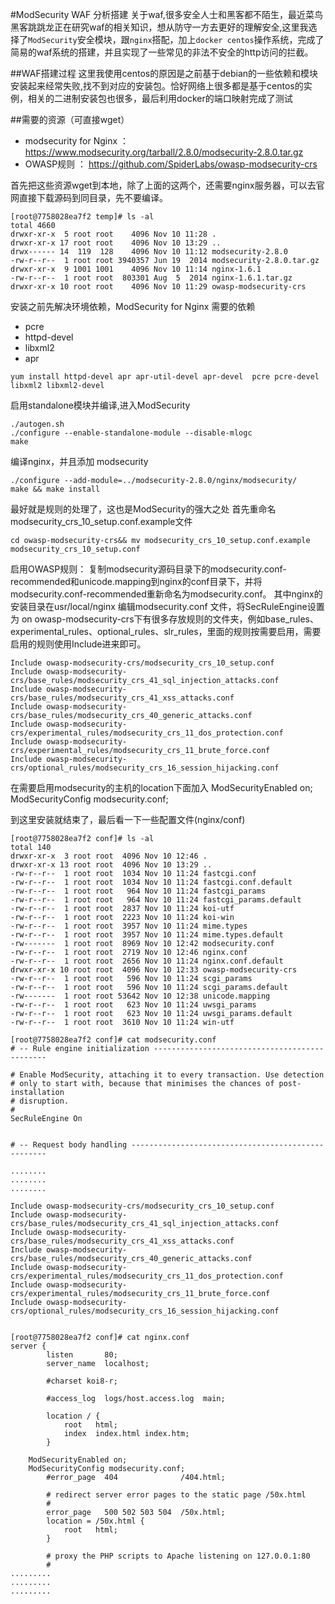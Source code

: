 #ModSecurity WAF 分析搭建
关于waf,很多安全人士和黑客都不陌生，最近菜鸟黑客跳跳龙正在研究waf的相关知识，想从防守一方去更好的理解安全,这里我选择了`ModSecurity`安全模块，跟`nginx`搭配，加上`docker centos`操作系统，完成了简易的waf系统的搭建，并且实现了一些常见的非法不安全的http访问的拦截。


##WAF搭建过程
这里我使用centos的原因是之前基于debian的一些依赖和模块安装起来经常失败,找不到对应的安装包。恰好网络上很多都是基于centos的实例，相关的二进制安装包也很多，最后利用docker的端口映射完成了测试

##需要的资源（可直接wget）

* modsecurity for Nginx ：https://www.modsecurity.org/tarball/2.8.0/modsecurity-2.8.0.tar.gz
* OWASP规则 ： https://github.com/SpiderLabs/owasp-modsecurity-crs

首先把这些资源wget到本地，除了上面的这两个，还需要nginx服务器，可以去官网直接下载源码到同目录，先不要编译。

```
[root@7758028ea7f2 temp]# ls -al
total 4660
drwxr-xr-x  5 root root    4096 Nov 10 11:28 .
drwxr-xr-x 17 root root    4096 Nov 10 13:29 ..
drwx------ 14  119  128    4096 Nov 10 11:12 modsecurity-2.8.0
-rw-r--r--  1 root root 3940357 Jun 19  2014 modsecurity-2.8.0.tar.gz
drwxr-xr-x  9 1001 1001    4096 Nov 10 11:14 nginx-1.6.1
-rw-r--r--  1 root root  803301 Aug  5  2014 nginx-1.6.1.tar.gz
drwxr-xr-x 10 root root    4096 Nov 10 11:29 owasp-modsecurity-crs
```
安装之前先解决环境依赖，ModSecurity for Nginx 需要的依赖

* pcre 
* httpd-devel 
* libxml2 
* apr

```
yum install httpd-devel apr apr-util-devel apr-devel  pcre pcre-devel  libxml2 libxml2-devel
```
启用standalone模块并编译,进入ModSecurity

```
./autogen.sh
./configure --enable-standalone-module --disable-mlogc
make 
```

编译nginx，并且添加 modsecurity

```
./configure --add-module=../modsecurity-2.8.0/nginx/modsecurity/  
make && make install
```

最好就是规则的处理了，这也是ModSecurity的强大之处
首先重命名modsecurity_crs_10_setup.conf.example文件

```
cd owasp-modsecurity-crs&& mv modsecurity_crs_10_setup.conf.example modsecurity_crs_10_setup.conf
```
启用OWASP规则：
复制modsecurity源码目录下的modsecurity.conf-recommended和unicode.mapping到nginx的conf目录下，并将modsecurity.conf-recommended重新命名为modsecurity.conf。
其中nginx的安装目录在usr/local/nginx
编辑modsecurity.conf 文件，将SecRuleEngine设置为 on
owasp-modsecurity-crs下有很多存放规则的文件夹，例如base_rules、experimental_rules、optional_rules、slr_rules，里面的规则按需要启用，需要启用的规则使用Include进来即可。

```
Include owasp-modsecurity-crs/modsecurity_crs_10_setup.conf
Include owasp-modsecurity-crs/base_rules/modsecurity_crs_41_sql_injection_attacks.conf
Include owasp-modsecurity-crs/base_rules/modsecurity_crs_41_xss_attacks.conf
Include owasp-modsecurity-crs/base_rules/modsecurity_crs_40_generic_attacks.conf
Include owasp-modsecurity-crs/experimental_rules/modsecurity_crs_11_dos_protection.conf
Include owasp-modsecurity-crs/experimental_rules/modsecurity_crs_11_brute_force.conf
Include owasp-modsecurity-crs/optional_rules/modsecurity_crs_16_session_hijacking.conf
```

在需要启用modsecurity的主机的location下面加入
ModSecurityEnabled on; 
ModSecurityConfig modsecurity.conf;

到这里安装就结束了，最后看一下一些配置文件(nginx/conf)

```
[root@7758028ea7f2 conf]# ls -al
total 140
drwxr-xr-x  3 root root  4096 Nov 10 12:46 .
drwxr-xr-x 13 root root  4096 Nov 10 13:29 ..
-rw-r--r--  1 root root  1034 Nov 10 11:24 fastcgi.conf
-rw-r--r--  1 root root  1034 Nov 10 11:24 fastcgi.conf.default
-rw-r--r--  1 root root   964 Nov 10 11:24 fastcgi_params
-rw-r--r--  1 root root   964 Nov 10 11:24 fastcgi_params.default
-rw-r--r--  1 root root  2837 Nov 10 11:24 koi-utf
-rw-r--r--  1 root root  2223 Nov 10 11:24 koi-win
-rw-r--r--  1 root root  3957 Nov 10 11:24 mime.types
-rw-r--r--  1 root root  3957 Nov 10 11:24 mime.types.default
-rw-------  1 root root  8969 Nov 10 12:42 modsecurity.conf
-rw-r--r--  1 root root  2719 Nov 10 12:46 nginx.conf
-rw-r--r--  1 root root  2656 Nov 10 11:24 nginx.conf.default
drwxr-xr-x 10 root root  4096 Nov 10 12:33 owasp-modsecurity-crs
-rw-r--r--  1 root root   596 Nov 10 11:24 scgi_params
-rw-r--r--  1 root root   596 Nov 10 11:24 scgi_params.default
-rw-------  1 root root 53642 Nov 10 12:38 unicode.mapping
-rw-r--r--  1 root root   623 Nov 10 11:24 uwsgi_params
-rw-r--r--  1 root root   623 Nov 10 11:24 uwsgi_params.default
-rw-r--r--  1 root root  3610 Nov 10 11:24 win-utf
```

```
[root@7758028ea7f2 conf]# cat modsecurity.conf 
# -- Rule engine initialization ----------------------------------------------

# Enable ModSecurity, attaching it to every transaction. Use detection
# only to start with, because that minimises the chances of post-installation
# disruption.
#
SecRuleEngine On


# -- Request body handling ---------------------------------------------------

........
........
........

Include owasp-modsecurity-crs/modsecurity_crs_10_setup.conf
Include owasp-modsecurity-crs/base_rules/modsecurity_crs_41_sql_injection_attacks.conf
Include owasp-modsecurity-crs/base_rules/modsecurity_crs_41_xss_attacks.conf
Include owasp-modsecurity-crs/base_rules/modsecurity_crs_40_generic_attacks.conf
Include owasp-modsecurity-crs/experimental_rules/modsecurity_crs_11_dos_protection.conf
Include owasp-modsecurity-crs/experimental_rules/modsecurity_crs_11_brute_force.conf
Include owasp-modsecurity-crs/optional_rules/modsecurity_crs_16_session_hijacking.conf


```

```
[root@7758028ea7f2 conf]# cat nginx.conf
server {
        listen       80;
        server_name  localhost;

        #charset koi8-r;

        #access_log  logs/host.access.log  main;

        location / {
            root   html;
            index  index.html index.htm;
        }

	ModSecurityEnabled on;  
	ModSecurityConfig modsecurity.conf;
        #error_page  404              /404.html;

        # redirect server error pages to the static page /50x.html
        #
        error_page   500 502 503 504  /50x.html;
        location = /50x.html {
            root   html;
        }

        # proxy the PHP scripts to Apache listening on 127.0.0.1:80
        #
.........
.........
.........
```




